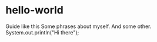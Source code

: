 # hello-world
Guide like this
Some phrases about myself. And some other.
System.out.println("Hi there");
